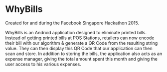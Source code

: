 # WhyBills
Created for and during the Facebook Singapore Hackathon 2015.

WhyBills is an Android application designed to eliminate printed bills. Instead of getting printed bills at POS Stations, retailers can now encode their bill with our algorithm & generate a QR Code from the resulting string value. They can then display this QR Code that our application can then scan and store. In addition to storing the bills, the application also acts as an expense manager, giving the total amount spent this month and giving the user access to his various expenses.
